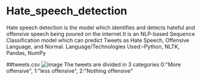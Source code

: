 # Hate_speech_detection
Hate speech detection is the model which identifies and detects hateful and offensive speech being poured on the internet.It is an NLP-based Sequence Classification model which can predict Tweets as Hate Speech, Offensive Language, and Normal. Language/Technologies Used:–Python, NLTK, Pandas, NumPy

##tweets.csv
![image](https://user-images.githubusercontent.com/75831028/221157684-51e3e310-efba-402d-acc5-7e50ca5097ae.png)
The tweets are divided in 3 categories 
   0:"More offensive",
   1:"less offensive",
   2:"Nothing offensive"
